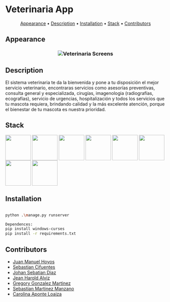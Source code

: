 # Veterinaria App
<p align="center">
    <a href="#appearance">Appearance</a> &bull;
    <a href="#description">Description</a> &bull;
    <a href="#installation">Installation</a> &bull;
    <a href="#stack">Stack</a> &bull;
    <a href="#contributors">Contributors</a>
</p>

## Appearance

<h3 align="center">
  <img src="https://user-images.githubusercontent.com/64670953/177215182-9be2a2c7-1356-4d4b-b6a0-68dfe92b45b4.svg" alt="Veterinaria Screens" />
</h3>

## Description

El sistema veterinaria te da la bienvenida y pone a tu disposición el mejor servicio veterinario, encontraras servicios como asesorías preventivas, consulta general y especializada, cirugías, imagenologia (radiografías, ecografías), servicio de urgencias, hospitalización y todos los servicios que tu mascota requiera, brindando calidad y la más excelente atención, porque el bienestar de tu mascota es nuestra prioridad.

## Stack
<div>
        <img align=top
            src="https://user-images.githubusercontent.com/64670953/177218329-b19669ec-6de3-402c-959e-e71f283e9e5c.svg"
            alt="" width="80" height="80">
        <img align=top
            src="https://user-images.githubusercontent.com/64670953/177221571-37261f89-d236-47c9-83a1-63b95cabd984.svg"
            alt="" width="80" height="80">
        <img align=top
            src="https://user-images.githubusercontent.com/64670953/177221862-8f63d42c-12cd-4576-9c83-59347b49a640.svg"
            alt="" width="80" height="80">
        <img align=top
            src="https://user-images.githubusercontent.com/64670953/177218388-97d51105-d3d1-4d57-bfe7-8f0159be9b82.svg"
            alt="" width="80" height="80">
        <img align=top
            src="https://user-images.githubusercontent.com/64670953/177218510-1abd1b80-4f8f-4747-bed1-686a615a951a.svg"
            alt="" width="80" height="80">
        <img align=top
            src="https://user-images.githubusercontent.com/64670953/177219374-5e35286a-40ac-42ff-b78a-9d52e0e87f8d.svg"
            alt="" width="80" height="80">
        <img align=top
            src="https://user-images.githubusercontent.com/64670953/177219384-4e73a831-312a-40da-8cea-b9c1ca1421ab.svg"
            alt="" width="80" height="80">
        <img align=top
            src="https://user-images.githubusercontent.com/64670953/177219380-ae9cb771-fede-4d76-ac4d-f65e9b75b744.svg"
            alt="" width="80" height="80">
<div>
  
## Installation
```bash

python .\manage.py runserver

Dependences:
pip install windows-curses
pip install -r requirements.txt
```
## Contributors
- [Juan Manuel Hoyos](https://github.com/juanhcode)
- [Sebastian Cifuentes](https://github.com/SpecTr03)
- [Johan Sebatian Diaz](https://github.com/diazjohan98)
- [Jean Harold Alviz](https://github.com/haroldiaz)
- [Gregory Gonzalez Martinez](https://github.com/GregoryG8)
- [Sebastian Martinez Manzano](https://github.com/SEBASSE22)
- [Carolina Aponte Loaiza](https://github.com/capolo)
